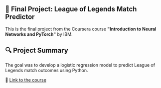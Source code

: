 ## 📝 Final Project: League of Legends Match Predictor
This is the final project from the Coursera course **"Introduction to Neural Networks and PyTorch"** by IBM.

## 🔍 Project Summary  
The goal was to develop a logistic regression model to predict League of Legends match outcomes using Python.

🔗 [Link to the course](https://www.coursera.org/learn/deep-neural-networks-with-pytorch)
